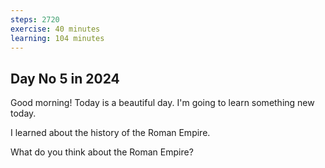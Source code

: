 ```yaml
---
steps: 2720
exercise: 40 minutes
learning: 104 minutes
---
```

## Day No 5 in 2024
Good morning! Today is a beautiful day.
I'm going to learn something new today.

I learned about the history of the Roman Empire.

What do you think about the Roman Empire?
